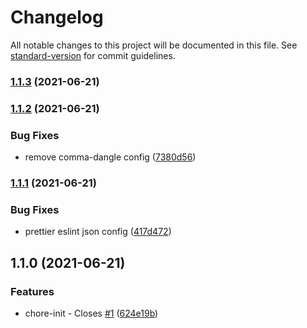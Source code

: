 # Changelog

All notable changes to this project will be documented in this file. See [standard-version](https://github.com/conventional-changelog/standard-version) for commit guidelines.

### [1.1.3](https://github.com/AtomicBuilders/lepton/compare/v1.1.2...v1.1.3) (2021-06-21)

### [1.1.2](https://github.com/AtomicBuilders/lepton/compare/v1.1.1...v1.1.2) (2021-06-21)


### Bug Fixes

* remove comma-dangle config ([7380d56](https://github.com/AtomicBuilders/lepton/commit/7380d56238fffa995597a0dd2147f3900e3bbd28))

### [1.1.1](https://github.com/AtomicBuilders/lepton/compare/v1.1.0...v1.1.1) (2021-06-21)


### Bug Fixes

* prettier eslint json config ([417d472](https://github.com/AtomicBuilders/lepton/commit/417d47279be58c10688ccb801c8e15064963cbd4))

## 1.1.0 (2021-06-21)


### Features

* chore-init - Closes [#1](https://github.com/AtomicBuilders/lepton/issues/1) ([624e19b](https://github.com/AtomicBuilders/lepton/commit/624e19baef325e8038de9ca1a356dd0983af7f8e))
